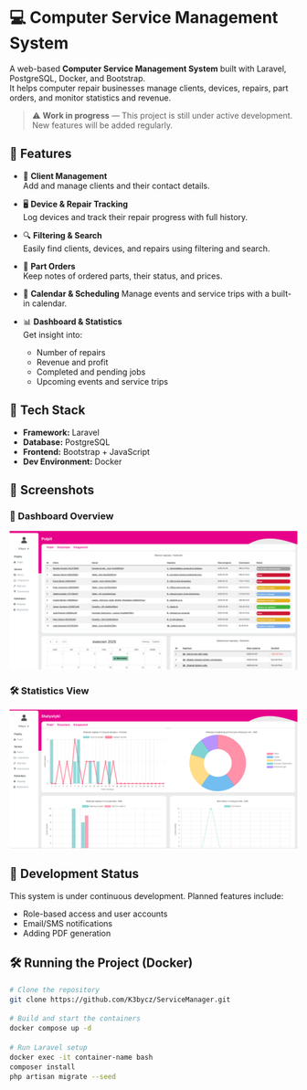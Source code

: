 # 💻 Computer Service Management System

A web-based **Computer Service Management System** built with Laravel, PostgreSQL, Docker, and Bootstrap.  
It helps computer repair businesses manage clients, devices, repairs, part orders, and monitor statistics and revenue.

> ⚠️ **Work in progress** — This project is still under active development. New features will be added regularly.

## 🚀 Features

- 👥 **Client Management**  
  Add and manage clients and their contact details.

- 🖥️ **Device & Repair Tracking**  
  Log devices and track their repair progress with full history.

- 🔍 **Filtering & Search**  
  Easily find clients, devices, and repairs using filtering and search.

- 🛒 **Part Orders**  
  Keep notes of ordered parts, their status, and prices.

- 📅 **Calendar & Scheduling**
  Manage events and service trips with a built-in calendar.

- 📊 **Dashboard & Statistics**  
  Get insight into:
  - Number of repairs
  - Revenue and profit
  - Completed and pending jobs
  - Upcoming events and service trips

## 🧰 Tech Stack

- **Framework:** Laravel
- **Database:** PostgreSQL
- **Frontend:** Bootstrap + JavaScript
- **Dev Environment:** Docker

## 📸 Screenshots

### 📍 Dashboard Overview  
![Dashboard Screenshot](screenshots/dashboard.png)

### 🛠️ Statistics View 
![Stats Screenshot](screenshots/stats.png)

## 🧪 Development Status

This system is under continuous development. Planned features include:

- Role-based access and user accounts
- Email/SMS notifications
- Adding PDF generation

## 🛠️ Running the Project (Docker)

```bash
# Clone the repository
git clone https://github.com/K3bycz/ServiceManager.git

# Build and start the containers
docker compose up -d

# Run Laravel setup
docker exec -it container-name bash
composer install
php artisan migrate --seed
